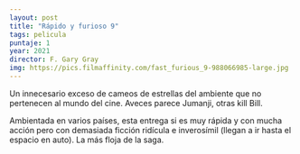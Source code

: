 ```yaml
---
layout: post
title: "Rápido y furioso 9"
tags: pelicula
puntaje: 1
year: 2021
director: F. Gary Gray
img: https://pics.filmaffinity.com/fast_furious_9-988066985-large.jpg
---
```


Un innecesario exceso de cameos de estrellas del ambiente que no pertenecen al mundo del cine. Aveces parece Jumanji, otras kill Bill. 

Ambientada en varios países, esta entrega si es muy rápida y con mucha acción pero con demasiada ficción ridícula e inverosímil (llegan a ir hasta el espacio en auto). La más floja de la saga.
